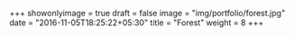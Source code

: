 +++
showonlyimage = true
draft = false
image = "img/portfolio/forest.jpg"
date = "2016-11-05T18:25:22+05:30"
title = "Forest"
weight = 8
+++
